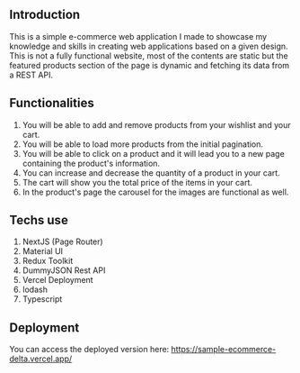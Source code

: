 ## Introduction

This is a simple e-commerce web application I made to showcase my knowledge and skills in creating web applications based on a given design. This is not a fully functional website, most of the contents are static but the featured products section of the page is dynamic and fetching its data from a REST API.

## Functionalities

1. You will be able to add and remove products from your wishlist and your cart.
2. You will be able to load more products from the initial pagination.
3. You will be able to click on a product and it will lead you to a new page containing the product's information.
4. You can increase and decrease the quantity of a product in your cart.
5. The cart will show you the total price of the items in your cart.
6. In the product's page the carousel for the images are functional as well.

## Techs use

1. NextJS (Page Router)
2. Material UI
3. Redux Toolkit
4. DummyJSON Rest API
5. Vercel Deployment
6. lodash
7. Typescript

## Deployment

You can access the deployed version here: https://sample-ecommerce-delta.vercel.app/